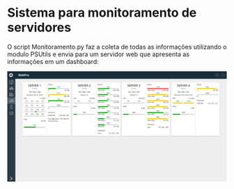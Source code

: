 # Sistema para monitoramento de servidores

O script Monitoramento.py faz a coleta de todas as informações utilizando o modulo PSUtils e envia para um servidor web que apresenta as informações em um dashboard:

![Imagem](sistema.jpg?raw=true "Imagem")
